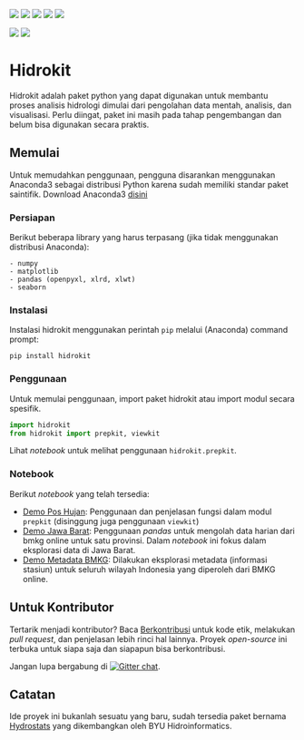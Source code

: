 ![](https://img.shields.io/github/release-pre/taruma/hidrokit.svg) ![](https://img.shields.io/github/release-date-pre/taruma/hidrokit.svg) ![](https://img.shields.io/github/last-commit/taruma/hidrokit.svg) [![](https://img.shields.io/github/license/taruma/hidrokit.svg)](https://github/taruma/hidrokit/blob/master/LICENSE) ![](https://img.shields.io/github/contributors/taruma/hidrokit.svg)

[![](https://img.shields.io/github/issues/taruma/hidrokit.svg)](https://github.com/taruma/hidrokit/issues) ![](https://img.shields.io/github/issues-pr/taruma/hidrokit.svg)


# Hidrokit

Hidrokit adalah paket python yang dapat digunakan untuk membantu proses analisis hidrologi dimulai dari pengolahan data mentah, analisis, dan visualisasi. Perlu diingat, paket ini masih pada tahap pengembangan dan belum bisa digunakan secara praktis.

## Memulai

Untuk memudahkan penggunaan, pengguna disarankan menggunakan Anaconda3 sebagai distribusi Python karena sudah memiliki standar paket saintifik. Download Anaconda3 [disini](https://www.anaconda.com/download/)

### Persiapan

Berikut beberapa library yang harus terpasang (jika tidak menggunakan distribusi Anaconda):

```
- numpy
- matplotlib 
- pandas (openpyxl, xlrd, xlwt)
- seaborn
```

### Instalasi

Instalasi hidrokit menggunakan perintah `pip` melalui (Anaconda) command prompt:

```
pip install hidrokit
```

### Penggunaan

Untuk memulai penggunaan, import paket hidrokit atau import modul secara spesifik.

```python
import hidrokit
from hidrokit import prepkit, viewkit
```

Lihat _notebook_ untuk melihat penggunaan `hidrokit.prepkit`.

### Notebook
Berikut _notebook_ yang telah tersedia: 

- [Demo Pos Hujan](https://nbviewer.jupyter.org/github/taruma/hidrokit/blob/master/notebook/demo_pos_hujan.ipynb): Penggunaan dan penjelasan fungsi dalam modul `prepkit` (disinggung juga penggunaan `viewkit`)
- [Demo Jawa Barat](https://nbviewer.jupyter.org/github/taruma/hidrokit/blob/master/notebook/demo_jawa_barat.ipynb): Penggunaan _pandas_ untuk mengolah data harian dari bmkg online untuk satu provinsi. Dalam _notebook_ ini fokus dalam eksplorasi data di Jawa Barat.
- [Demo Metadata BMKG](https://nbviewer.jupyter.org/github/taruma/hidrokit/blob/master/notebook/demo_metadata_bmkg.ipynb): Dilakukan eksplorasi metadata (informasi stasiun) untuk seluruh wilayah Indonesia yang diperoleh dari BMKG online. 

## Untuk Kontributor

Tertarik menjadi kontributor? Baca [Berkontribusi](https://github.com/taruma/hidrokit/wiki/Berkontribusi) untuk kode etik, melakukan _pull request_, dan penjelasan lebih rinci hal lainnya. Proyek _open-source_ ini terbuka untuk siapa saja dan siapapun bisa berkontribusi.

Jangan lupa bergabung di [![Gitter chat](https://badges.gitter.im/hidrokit/gitter.png)](https://gitter.im/hidrokit/gitter).

## Catatan

Ide proyek ini bukanlah sesuatu yang baru, sudah tersedia paket bernama [Hydrostats](https://github.com/BYU-hydroinformatics/Hydrostats) yang dikembangkan oleh BYU Hidroinformatics.